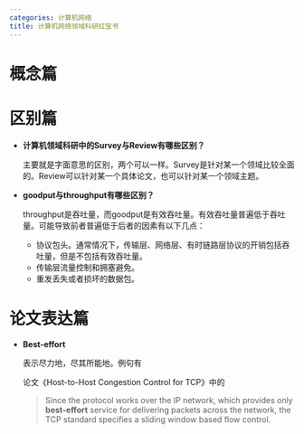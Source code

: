 ```yaml
---
categories: 计算机网络
title: 计算机网络领域科研红宝书
---
```


# 概念篇



# 区别篇

- **计算机领域科研中的Survey与Review有哪些区别？**

  主要就是字面意思的区别，两个可以一样。Survey是针对某一个领域比较全面的。Review可以针对某一个具体论文，也可以针对某一个领域主题。

- **goodput与throughput有哪些区别？**

  throughput是吞吐量，而goodput是有效吞吐量。有效吞吐量普遍低于吞吐量。可能导致前者普遍低于后者的因素有以下几点：

  - 协议包头。通常情况下，传输层、网络层、有时链路层协议的开销包括吞吐量，但是不包括有效吞吐量。
  - 传输层流量控制和拥塞避免。
  - 重发丢失或者损坏的数据包。

# 论文表达篇

- **Best-effort**

  表示尽力地，尽其所能地。例句有 

  论文《Host-to-Host Congestion Control for TCP》中的

  > Since the protocol works over the IP network, which provides only **best-effort** service for delivering packets across the network, the TCP standard specifies a sliding window based flow control.